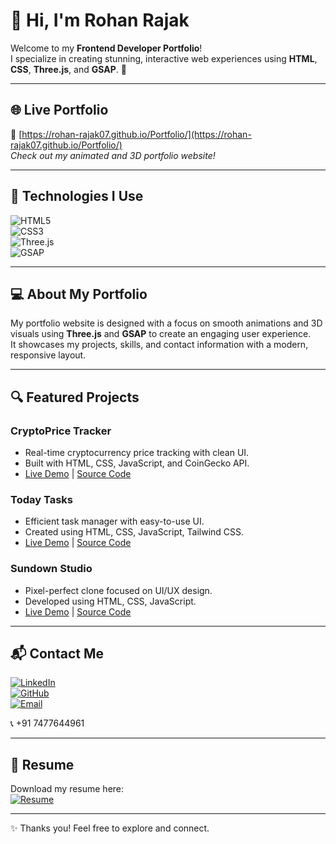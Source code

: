 # 👋 Hi, I'm Rohan Rajak

Welcome to my **Frontend Developer Portfolio**!  
I specialize in creating stunning, interactive web experiences using **HTML**, **CSS**, **Three.js**, and **GSAP**. 🚀

---

## 🌐 Live Portfolio

🔗 [https://rohan-rajak07.github.io/Portfolio/](https://rohan-rajak07.github.io/Portfolio/)  
_Check out my animated and 3D portfolio website!_

---

## 🎨 Technologies I Use

![HTML5](https://img.shields.io/badge/HTML5-E34F26?style=flat-square&logo=html5&logoColor=white)  
![CSS3](https://img.shields.io/badge/CSS3-1572B6?style=flat-square&logo=css3&logoColor=white)  
![Three.js](https://img.shields.io/badge/Three.js-black?style=flat-square&logo=three.js&logoColor=white)  
![GSAP](https://img.shields.io/badge/GSAP-88ce02?style=flat-square&logo=greensock&logoColor=white)

---

## 💻 About My Portfolio

My portfolio website is designed with a focus on smooth animations and 3D visuals using **Three.js** and **GSAP** to create an engaging user experience.  
It showcases my projects, skills, and contact information with a modern, responsive layout.

---

## 🔍 Featured Projects

### CryptoPrice Tracker
- Real-time cryptocurrency price tracking with clean UI.
- Built with HTML, CSS, JavaScript, and CoinGecko API.
- [Live Demo](https://rohan-rajak07.github.io/CryptoPrice-Tracker/) | [Source Code](https://github.com/rohan-rajak07/CryptoPrice-Tracker)

### Today Tasks
- Efficient task manager with easy-to-use UI.
- Created using HTML, CSS, JavaScript, Tailwind CSS.
- [Live Demo](https://rohan-rajak07.github.io/Today-Tasks/) | [Source Code](https://github.com/rohan-rajak07/Today-Tasks)

### Sundown Studio
- Pixel-perfect clone focused on UI/UX design.
- Developed using HTML, CSS, JavaScript.
- [Live Demo](https://rohan-rajak07.github.io/Sundown-Studio/) | [Source Code](https://github.com/rohan-rajak07/Sundown-Studio)

---

## 📬 Contact Me

[![LinkedIn](https://img.shields.io/badge/LinkedIn-blue?style=flat-square&logo=linkedin&logoColor=white)](https://www.linkedin.com/in/rohan-rajak/)  
[![GitHub](https://img.shields.io/badge/GitHub-black?style=flat-square&logo=github&logoColor=white)](https://github.com/rohan-rajak07)  
[![Email](https://img.shields.io/badge/Email-D14836?style=flat-square&logo=gmail&logoColor=white)](mailto:rohanrajak07@gmail.com)

📞 +91 7477644961

---

## 📄 Resume

Download my resume here:  
[![Resume](https://img.shields.io/badge/Resume-PDF-red?style=flat-square&logo=adobeacrobat&logoColor=white)](https://rohan-rajak07.github.io/Portfolio/resume.pdf)

---

✨ Thanks you! Feel free to explore and connect.

